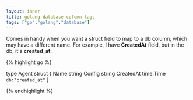 ```yaml
---
layout: inner
title: golang database column tags
tags: ["go","golang","database"]
---
```


Comes in handy when you want a struct field to map to a db column, which may have
a different name. For example, I have <b>CreatedAt</b> field, but in the db, it's
<b>created_at</b>:

{% highlight go %}

type Agent struct {
	Name      string
	Config    string
	CreatedAt time.Time `db:"created_at"`
}

{% endhighlight %}
